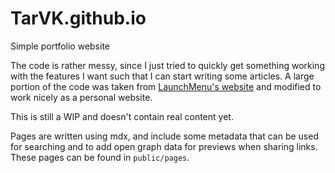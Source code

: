 # TarVK.github.io

Simple portfolio website

The code is rather messy, since I just tried to quickly get something working with the features I want such that I can start writing some articles. A large portion of the code was taken from [LaunchMenu's website](https://github.com/LaunchMenu/LaunchMenu.github.io) and modified to work nicely as a personal website.

This is still a WIP and doesn't contain real content yet. 

Pages are written using mdx, and include some metadata that can be used for searching and to add open graph data for previews when sharing links. These pages can be found in `public/pages`.
